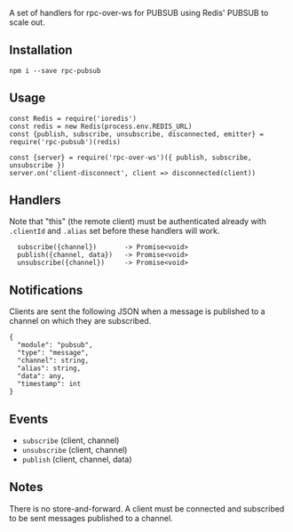 A set of handlers for rpc-over-ws for PUBSUB using Redis' PUBSUB to scale out.

## Installation

    npm i --save rpc-pubsub

## Usage

    const Redis = require('ioredis')
    const redis = new Redis(process.env.REDIS_URL)
    const {publish, subscribe, unsubscribe, disconnected, emitter} = require('rpc-pubsub')(redis)

    const {server} = require('rpc-over-ws')({ publish, subscribe, unsubscribe })
    server.on('client-disconnect', client => disconnected(client))

## Handlers

Note that "this" (the remote client) must be authenticated already with
`.clientId` and `.alias` set before these handlers will work.

      subscribe({channel})       -> Promise<void>
      publish({channel, data})   -> Promise<void>
      unsubscribe({channel})     -> Promise<void>

## Notifications

Clients are sent the following JSON when a message is published to a channel
on which they are subscribed.

    {
      "module": "pubsub",
      "type": "message",
      "channel": string,
      "alias": string,
      "data": any,
      "timestamp": int
    }

## Events

- `subscribe` (client, channel)
- `unsubscribe` (client, channel)
- `publish` (client, channel, data)

## Notes

There is no store-and-forward. A client must be connected and subscribed
to be sent messages published to a channel.
